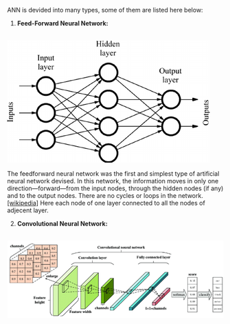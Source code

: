 


ANN is devided into many types, some of them are listed here below:

1. **Feed-Forward Neural Network:**

&nbsp;&nbsp;&nbsp;&nbsp;&nbsp;&nbsp;&nbsp;&nbsp;&nbsp;&nbsp;&nbsp;&nbsp;&nbsp;&nbsp;&nbsp;&nbsp;&nbsp;&nbsp;&nbsp;&nbsp;&nbsp;&nbsp;&nbsp;&nbsp;&nbsp;&nbsp;&nbsp;&nbsp;&nbsp;&nbsp;&nbsp;&nbsp;&nbsp;&nbsp;&nbsp;&nbsp;&nbsp;&nbsp;&nbsp;&nbsp;&nbsp;&nbsp;&nbsp;&nbsp;&nbsp;&nbsp;&nbsp;&nbsp; ![Feed-Forward-NN](Image/Feed-forward-NN.png)

The feedforward neural network was the first and simplest type of artificial neural network devised. In this network, the information moves in only one direction—forward—from the input nodes, through the hidden nodes (if any) and to the output nodes. There are no cycles or loops in the network.[[wikipedia]](https://en.wikipedia.org/wiki/Feedforward_neural_network)
Here each node of one layer connected to all the nodes of adjecent layer.


2. **Convolutional Neural Network:**

&nbsp;&nbsp;&nbsp;&nbsp;&nbsp;&nbsp;&nbsp;&nbsp;&nbsp;&nbsp;&nbsp;&nbsp; ![CNN](Image/CNN-Architecture.png)










